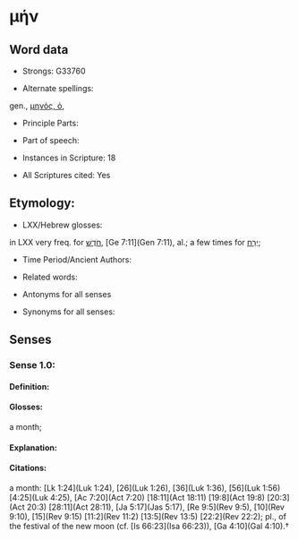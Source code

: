 # μήν

<!-- Status: S2=NeedsEdits -->
<!-- Lexica used for edits:   -->

## Word data

* Strongs: G33760

* Alternate spellings:

gen., [μηνός, ὁ](),

* Principle Parts: 


* Part of speech: 


* Instances in Scripture: 18

* All Scriptures cited: Yes

## Etymology: 


* LXX/Hebrew glosses: 

in LXX very freq. for [חֹדֶשׁ](//en-uhl/H2320), [Ge 7:11](Gen 7:11), al.; a few times for [יֶרַח](//en-uhl/H3391);

* Time Period/Ancient Authors: 


* Related words: 

* Antonyms for all senses

* Synonyms for all senses: 


## Senses 


### Sense  1.0: 

#### Definition: 

#### Glosses: 

a month; 

#### Explanation: 


#### Citations: 

a month: [Lk 1:24](Luk 1:24), [26](Luk 1:26), [36](Luk 1:36), [56](Luk 1:56) [4:25](Luk 4:25), [Ac 7:20](Act 7:20) [18:11](Act 18:11) [19:8](Act 19:8) [20:3](Act 20:3) [28:11](Act 28:11), [Ja 5:17](Jas 5:17), [Re 9:5](Rev 9:5), [10](Rev 9:10), [15](Rev 9:15) [11:2](Rev 11:2) [13:5](Rev 13:5) [22:2](Rev 22:2); pl., of the festival of the new moon (cf. [Is 66:23](Isa 66:23)), [Ga 4:10](Gal 4:10).†
